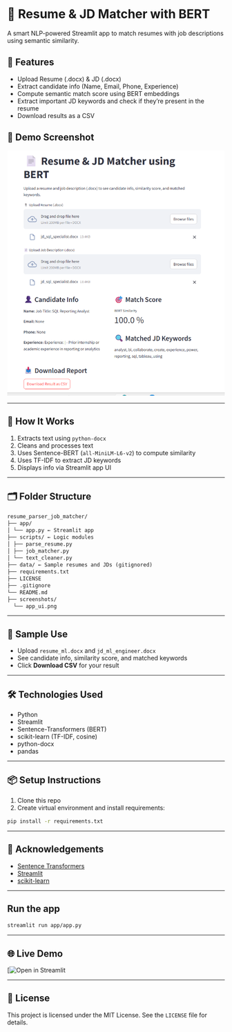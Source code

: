 # 📄 Resume & JD Matcher with BERT

A smart NLP-powered Streamlit app to match resumes with job descriptions using semantic similarity.

## 🚀 Features
- Upload Resume (.docx) & JD (.docx)
- Extract candidate info (Name, Email, Phone, Experience)
- Compute semantic match score using BERT embeddings
- Extract important JD keywords and check if they’re present in the resume
- Download results as a CSV

## 📸 Demo Screenshot

![App Screenshot](screenshots/app_ui.png)

---

## 🧠 How It Works

1. Extracts text using `python-docx`
2. Cleans and processes text
3. Uses Sentence-BERT (`all-MiniLM-L6-v2`) to compute similarity
4. Uses TF-IDF to extract JD keywords
5. Displays info via Streamlit app UI

---

## 🗂 Folder Structure

```
resume_parser_job_matcher/
├── app/
│ └── app.py ← Streamlit app
├── scripts/ ← Logic modules
│ ├── parse_resume.py
│ ├── job_matcher.py
│ └── text_cleaner.py
├── data/ ← Sample resumes and JDs (gitignored)
├── requirements.txt
├── LICENSE
├── .gitignore
└── README.md
├── screenshots/
  └── app_ui.png 
```


---

## 🧪 Sample Use

- Upload `resume_ml.docx` and `jd_ml_engineer.docx`
- See candidate info, similarity score, and matched keywords
- Click **Download CSV** for your result

---

## 🛠 Technologies Used

- Python
- Streamlit
- Sentence-Transformers (BERT)
- scikit-learn (TF-IDF, cosine)
- python-docx
- pandas

---

## 📦 Setup Instructions

1. Clone this repo
2. Create virtual environment and install requirements:

```bash
pip install -r requirements.txt
```

---

## 🙌 Acknowledgements

- [Sentence Transformers](https://www.sbert.net/)
- [Streamlit](https://streamlit.io/)
- [scikit-learn](https://scikit-learn.org/)

---

## Run the app

```bash
streamlit run app/app.py
```
---

## 🌐 Live Demo

[![Open in Streamlit](https://resume-parser-job-matcher-ml-nlp.streamlit.app/)

---

## 📄 License

This project is licensed under the MIT License. See the `LICENSE` file for details.

